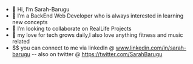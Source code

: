 - 👋 Hi, I’m Sarah-Barugu
- 🌱 I’m a BackEnd Web Developer who is always interested in learning new concepts
- 💞️ I’m looking to collaborate on RealLife Projects
- 👀 my love for tech grows daily,I also love anything fitness and music related
- $$ you can connect to me via linkedIn @ www.linkedin.com/in/sarah-barugu
-- also on twitter @ https://twitter.com/SarahBarugu
<!---
Sarah-Barugu/Sarah-Barugu is a ✨ special ✨ repository because its `README.md` (this file) appears on your GitHub profile.
You can click the Preview link to take a look at your changes.
--->
